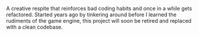 A creative respite that reinforces bad coding habits and once in a while gets refactored.
Started years ago by tinkering around before I learned the rudiments of the game engine,
this project will soon be retired and replaced with a clean codebase.